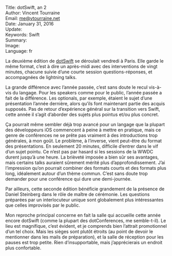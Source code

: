 Title:    dotSwift, an 2  
Author:   Vincent Tourraine  
Email:    me@vtourraine.net  
Date:     January 31, 2016  
Update:   
Keywords: Swift  
Summary:  
Image:    
Language: fr  

La deuxième édition de [dotSwift](http://www.dotswift.io) se déroulait vendredi à Paris. Elle garde le même format, c’est à dire un après-midi avec des interventions de vingt minutes, chacune suivie d’une courte session questions-réponses, et accompagnées de lightning talks.

La grande différence avec l’année passée, c’est sans doute le recul vis-à-vis du langage. Pour les speakers comme pour le public, l’année passée a fait de la différence. Les optionals, par exemple, étaient le sujet d’une présentation l’année dernière, alors qu’ils font maintenant partie des acquis supposés. Pas de retour d’expérience général sur la transition vers Swift, cette année il s’agit d’aborder des sujets plus pointus et/ou plus concret.

Ça pourrait même sembler déjà trop avancé pour un langage que la plupart des développeurs iOS commencent à peine à mettre en pratique, mais ce genre de conférences ne se prête pas vraiment à des introductions trop générales, à mon goût. Le problème, à l’inverse, vient peut-être du format des présentations. En seulement 20 minutes, difficile d’entrer dans le vif d’un sujet pointu. Ce n’est pas par hasard si les sessions de la WWDC durent jusqu’à une heure. La brièveté imposée a bien sûr ses avantages, mais certains talks auraient sûrement mérité plus d’approfondissement. J’ai l’impression qu’on pourrait combiner des formats courts et des formats plus long, idéalement autour d’un thème commun. C’est sans doute trop demander pour une conférence qui dure une demi-journée.

Par ailleurs, cette seconde édition bénéficie grandement de la présence de Daniel Steinberg dans le rôle de maître de cérémonie. Les questions préparées par un interlocuteur unique sont globalement plus intéressantes que celles improvisés par le public.

Mon reproche principal concerne en fait la salle qui accueille cette année encore dotSwift (comme la plupart des dotConferences, me semble-t-il). Le lieu est magnifique, c’est évident, et je comprends bien l’attrait promotionnel d’un tel choix. Mais les sièges sont plutôt étroits (au point de devoir le mentionner dans les mails de préparation), et la salle de réception pour les pauses est trop petite. Rien d’insupportable, mais j’apprécierais un endroit plus confortable. 